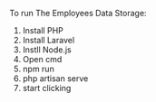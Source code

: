 To run The Employees Data Storage:
1. Install PHP
2. Install Laravel
3. Instll Node.js
4. Open cmd
5. npm run
6. php artisan serve
7. start clicking